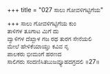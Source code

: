 +++
title = "027 ಸಾಲು ಗೋವಳಿಗಟ್ಟಿಗೆಯ"

+++
ಸಾಲು ಗೋವಳಿಗಟ್ಟಿಗೆಯ ಕುಂ  
ತಾಳಿಗಳ ತೂಗಾಟ ಮಿಗೆ ದು  
ವ್ವಾಳಿಗಳ ದೆಖ್ಖಾಳ ಗಜ ರಥ ತುರಗ ಸೇನೆಯಲಿ  
ಮೇಲೆ ಹೇಳಿಕೆಯಾಯ್ತು ಕವಿವ ನೃ  
ಪಾಲಕರು ಭೀಮಂಗೆ ಹರಣದ  
ಸಾಲಿಗರು ಸಂದಣಿಸಿತಬುಜವ್ಯೂಹದಗ್ರದಲಿ    ॥27॥